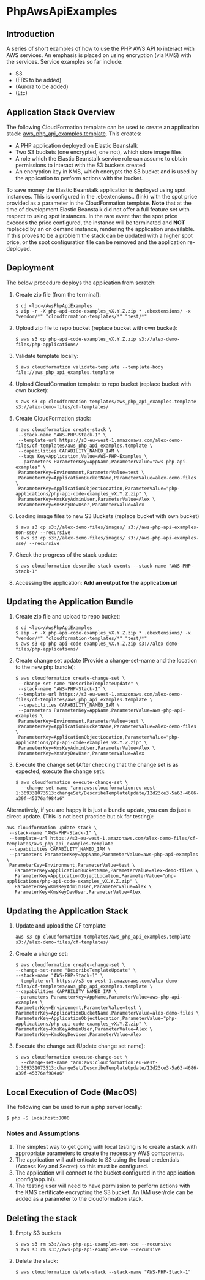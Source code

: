# PhpAwsApiExamples
## Introduction
A series of short examples of how to use the PHP AWS API to interact with AWS services. An emphasis is placed on using encryption (via KMS) with the services.  Service examples so far include:
* S3
* (EBS to be added)
* (Aurora to be added)
* (Etc)

## Application Stack Overview
The following CloudFormation template can be used to create an application stack:  [aws_php_api_examples.template](https://github.com/Alex-Burgess/AwsPhpApiExamples/blob/master/cloudformation-templates/aws_php_api_examples.template).  This creates:
* A PHP application deployed on Elastic Beanstalk
* Two S3 buckets (one encrypted, one not), which store image files
* A role which the Elastic Beanstalk service role can assume to obtain permissions to interact with the S3 buckets created
* An encryption key in KMS, which encrypts the S3 bucket and is used by the application to perform actions with the bucket.

To save money the Elastic Beanstalk application is deployed using spot instances. This is configured in the .ebextensions.. (link) with the spot price provided as a parameter in the CloudFormation template.  **Note** that at the time of development Elastic Beanstalk did not offer a full feature set with respect to using spot instances. In the rare event that the spot price exceeds the price configured, the instance will be terminated and **NOT** replaced by an on demand instance, rendering the application unavailable.  If this proves to be a problem the stack can be updated with a higher spot price, or the spot configuration file can be removed and the application re-deployed.

## Deployment
The below procedure deploys the application from scratch:
1. Create zip file (from the terminal):
      ```
      $ cd <loc>/AwsPhpApiExamples
      $ zip -r -X php-api-code-examples_vX.Y.Z.zip * .ebextensions/ -x "vendor/*" "cloudformation-templates/*" "test/*"
      ```
1. Upload zip file to repo bucket (replace bucket with own bucket):
      ```
      $ aws s3 cp php-api-code-examples_vX.Y.Z.zip s3://alex-demo-files/php-applications/
      ```
1. Validate template locally:
      ```
      $ aws cloudformation validate-template --template-body file://aws_php_api_examples.template
      ```
1. Upload CloudCormation template to repo bucket (replace bucket with own bucket):
      ```
      $ aws s3 cp cloudformation-templates/aws_php_api_examples.template s3://alex-demo-files/cf-templates/
      ```
1. Create CloudFormation stack:
      ```
      $ aws cloudformation create-stack \
       --stack-name "AWS-PHP-Stack-1" \
       --template-url https://s3-eu-west-1.amazonaws.com/alex-demo-files/cf-templates/aws_php_api_examples.template \
       --capabilities CAPABILITY_NAMED_IAM \
       --tags Key=Application,Value=AWS-PHP-Examples \
       --parameters ParameterKey=AppName,ParameterValue="aws-php-api-examples" \
       ParameterKey=Environment,ParameterValue=test \
       ParameterKey=ApplicationBucketName,ParameterValue=alex-demo-files \
       ParameterKey=ApplicationObjectLocation,ParameterValue="php-applications/php-api-code-examples_vX.Y.Z.zip" \
       ParameterKey=KmsKeyAdminUser,ParameterValue=Alex \
       ParameterKey=KmsKeyDevUser,ParameterValue=Alex      
      ```
1. Loading image files to new S3 Buckets (replace bucket with own bucket)
      ```
      $ aws s3 cp s3://alex-demo-files/images/ s3://aws-php-api-examples-non-sse/ --recursive
      $ aws s3 cp s3://alex-demo-files/images/ s3://aws-php-api-examples-sse/ --recursive
      ```
1. Check the progress of the stack update:
      ```
      $ aws cloudformation describe-stack-events --stack-name "AWS-PHP-Stack-1"
      ```
1. Accessing the application:
**Add an output for the application url**

## Updating the Application Bundle
1. Create zip file and upload to repo bucket:
      ```
      $ cd <loc>/AwsPhpApiExamples
      $ zip -r -X php-api-code-examples_vX.Y.Z.zip * .ebextensions/ -x "vendor/*" "cloudformation-templates/*" "test/*"
      $ aws s3 cp php-api-code-examples_vX.Y.Z.zip s3://alex-demo-files/php-applications/
      ```
1. Create change set update (Provide a change-set-name and the location to the new php bundle):
      ```
      $ aws cloudformation create-change-set \
       --change-set-name "DescribeTemplateUpdate" \
       --stack-name "AWS-PHP-Stack-1" \
       --template-url https://s3-eu-west-1.amazonaws.com/alex-demo-files/cf-templates/aws_php_api_examples.template \
       --capabilities CAPABILITY_NAMED_IAM \
       --parameters ParameterKey=AppName,ParameterValue=aws-php-api-examples \
       ParameterKey=Environment,ParameterValue=test \
       ParameterKey=ApplicationBucketName,ParameterValue=alex-demo-files \
       ParameterKey=ApplicationObjectLocation,ParameterValue="php-applications/php-api-code-examples_vX.Y.Z.zip" \
       ParameterKey=KmsKeyAdminUser,ParameterValue=Alex \
       ParameterKey=KmsKeyDevUser,ParameterValue=Alex
      ```
1. Execute the change set (After checking that the change set is as expected, execute the change set):
      ```
      $ aws cloudformation execute-change-set \
        --change-set-name "arn:aws:cloudformation:eu-west-1:369331073513:changeSet/DescribeTemplateUpdate/12d23ce3-5a63-4686-a39f-45376af984a6"
      ```

Alternatively, if you are happy it is just a bundle update, you can do just a direct update.  (This is not best practice but ok for testing):
```
aws cloudformation update-stack \
 --stack-name "AWS-PHP-Stack-1" \
 --template-url https://s3-eu-west-1.amazonaws.com/alex-demo-files/cf-templates/aws_php_api_examples.template
 --capabilities CAPABILITY_NAMED_IAM \
 --parameters ParameterKey=AppName,ParameterValue=aws-php-api-examples \
 ParameterKey=Environment,ParameterValue=test \
   ParameterKey=ApplicationBucketName,ParameterValue=alex-demo-files \
   ParameterKey=ApplicationObjectLocation,ParameterValue="php-applications/php-api-code-examples_vX.Y.Z.zip" \
   ParameterKey=KmsKeyAdminUser,ParameterValue=Alex \
   ParameterKey=KmsKeyDevUser,ParameterValue=Alex
```

## Updating the Application Stack
1. Update and upload the CF template:
      ```
      aws s3 cp cloudformation-templates/aws_php_api_examples.template s3://alex-demo-files/cf-templates/
      ```
1. Create a change set:
      ```
      $ aws cloudformation create-change-set \
      --change-set-name "DescribeTemplateUpdate" \
      --stack-name "AWS-PHP-Stack-1" \
      --template-url https://s3-eu-west-1.amazonaws.com/alex-demo-files/cf-templates/aws_php_api_examples.template \
      --capabilities CAPABILITY_NAMED_IAM \
      --parameters ParameterKey=AppName,ParameterValue=aws-php-api-examples \
      ParameterKey=Environment,ParameterValue=test \
      ParameterKey=ApplicationBucketName,ParameterValue=alex-demo-files \
      ParameterKey=ApplicationObjectLocation,ParameterValue="php-applications/php-api-code-examples_vX.Y.Z.zip" \
      ParameterKey=KmsKeyAdminUser,ParameterValue=Alex \
      ParameterKey=KmsKeyDevUser,ParameterValue=Alex
      ```
1. Execute the change set (Update change set name):
      ```
      $ aws cloudformation execute-change-set \
        --change-set-name "arn:aws:cloudformation:eu-west-1:369331073513:changeSet/DescribeTemplateUpdate/12d23ce3-5a63-4686-a39f-45376af984a6"
      ```

## Local Execution of Code (MacOS)
The following can be used to run a php server locally:
```
$ php -S localhost:8000
```

### Notes and Assumptions
1. The simplest way to get going with local testing is to create a stack with appropriate parameters to create the necessary AWS components.  
1. The application will authenticate to S3 using the local credentials (Access Key and Secret) so this must be configured.
1. The application will connect to the bucket configured in the application (config/app.ini).
1. The testing user will need to have permission to perform actions with the KMS certificate encrypting the S3 bucket.  An IAM user/role can be added as a parameter to the cloudformation stack.

## Deleting the stack
1. Empty S3 buckets
      ```
      $ aws s3 rm s3://aws-php-api-examples-non-sse --recursive
      $ aws s3 rm s3://aws-php-api-examples-sse --recursive
      ```
1. Delete the stack:
      ```
      $ aws cloudformation delete-stack --stack-name "AWS-PHP-Stack-1"
      ```
